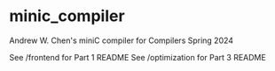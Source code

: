 # minic_compiler
Andrew W. Chen's miniC compiler for Compilers Spring 2024 

See /frontend for Part 1 README
See /optimization for Part 3 README
